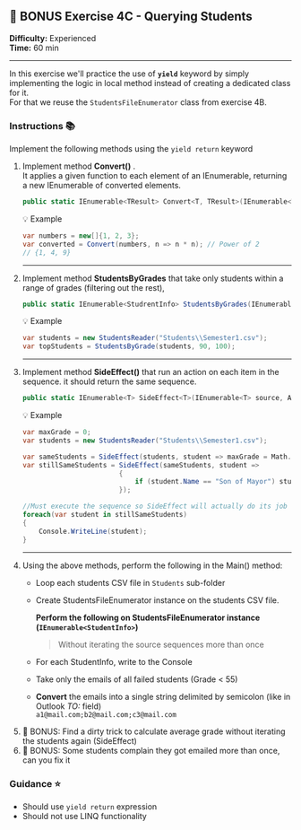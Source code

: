 ## &#x1F381; BONUS Exercise 4C - Querying Students

**Difficulty:** Experienced  
**Time:** 60 min  
___
In this exercise we'll practice the use of **`yield`** keyword by simply implementing the logic in local method instead of creating a dedicated class for it.  
For that we reuse the `StudentsFileEnumerator` class from exercise 4B.


### Instructions &#x1F4DA;
Implement the following methods using the `yield return` keyword  

1. Implement method **Convert()** .   
   It applies a given function to each element of an IEnumerable, returning a new IEnumerable of converted elements.
   ```csharp
   public static IEnumerable<TResult> Convert<T, TResult>(IEnumerable<T> source, Func<T, TResult> converter)
   ```
   &#x1F4A1; Example
   ```csharp
   var numbers = new[]{1, 2, 3};
   var converted = Convert(numbers, n => n * n); // Power of 2
   // {1, 4, 9}
   ```
   ___
1. Implement method **StudentsByGrades** that take only students within a range of grades (filtering out the rest),  
   ```csharp
   public static IEnumerable<StudrentInfo> StudentsByGrades(IEnumerable<StudentInfo> source, int fromGrade, int tillGrade)
   ```
   &#x1F4A1; Example  
   ```csharp
   var students = new StudentsReader("Students\\Semester1.csv");
   var topStudents = StudentsByGrade(students, 90, 100);
   ```
   ___
1. Implement method **SideEffect()** that run an action on each item in the sequence. it should return the same sequence.
   ```csharp
   public static IEnumerable<T> SideEffect<T>(IEnumerable<T> source, Action<T> action)
   ```
   &#x1F4A1; Example  
   ```csharp
   var maxGrade = 0;
   var students = new StudentsReader("Students\\Semester1.csv");

   var sameStudents = SideEffect(students, student => maxGrade = Math.Max(maxGrade, student.Grade) );
   var stillSameStudents = SideEffect(sameStudents, student => 
                           {
                               if (student.Name == "Son of Mayor") student.Grade = 100;
                           });

   //Must execute the sequence so SideEffect will actually do its job
   foreach(var student in stillSameStudents)
   {
       Console.WriteLine(student);
   }
   ```
   ___
4. Using the above methods, perform the following in the Main() method:
   - Loop each students CSV file in `Students` sub-folder
   - Create StudentsFileEnumerator instance on the students CSV file.  

     **Perform the following on StudentsFileEnumerator instance (`IEnumerable<StudentInfo>`)**  
     > Without iterating the source sequences more than once

   - For each StudentInfo, write to the Console
   - Take only the emails of all failed students (Grade < 55)
   - **Convert** the emails into a single string delimited by semicolon (like in Outlook *TO:* field)  
     `a1@mail.com;b2@mail.com;c3@mail.com`
5. &#x1F381; BONUS: Find a dirty trick to calculate average grade without iterating the students again (SideEffect)
6. &#x1F381; BONUS: Some students complain they got emailed more than once, can you fix it


### Guidance &#x2B50;
- Should use `yield return` expression
- Should not use LINQ functionality
